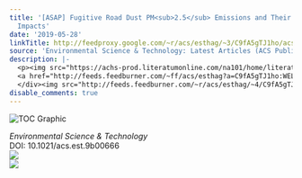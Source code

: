 ```yaml
---
title: '[ASAP] Fugitive Road Dust PM<sub>2.5</sub> Emissions and Their Potential Health
  Impacts'
date: '2019-05-28'
linkTitle: http://feedproxy.google.com/~r/acs/esthag/~3/C9fA5gTJ1ho/acs.est.9b00666
source: 'Environmental Science & Technology: Latest Articles (ACS Publications)'
description: |-
  <p><img src="https://achs-prod.literatumonline.com/na101/home/literatum/publisher/achs/journals/content/esthag/0/esthag.ahead-of-print/acs.est.9b00666/20190528/images/medium/es-2019-006667_0008.gif" alt="TOC Graphic"/></p><div><cite>Environmental Science & Technology</cite></div><div>DOI: 10.1021/acs.est.9b00666</div><div class="feedflare">
  <a href="http://feeds.feedburner.com/~ff/acs/esthag?a=C9fA5gTJ1ho:WELdIKddnOk:yIl2AUoC8zA"><img src="http://feeds.feedburner.com/~ff/acs/esthag?d=yIl2AUoC8zA" border="0"></img></a>
  </div><img src="http://feeds.feedburner.com/~r/acs/esthag/~4/C9fA5gTJ1ho" ...
disable_comments: true
---
```

<p><img src="https://achs-prod.literatumonline.com/na101/home/literatum/publisher/achs/journals/content/esthag/0/esthag.ahead-of-print/acs.est.9b00666/20190528/images/medium/es-2019-006667_0008.gif" alt="TOC Graphic"/></p><div><cite>Environmental Science & Technology</cite></div><div>DOI: 10.1021/acs.est.9b00666</div><div class="feedflare">
<a href="http://feeds.feedburner.com/~ff/acs/esthag?a=C9fA5gTJ1ho:WELdIKddnOk:yIl2AUoC8zA"><img src="http://feeds.feedburner.com/~ff/acs/esthag?d=yIl2AUoC8zA" border="0"></img></a>
</div><img src="http://feeds.feedburner.com/~r/acs/esthag/~4/C9fA5gTJ1ho" ...